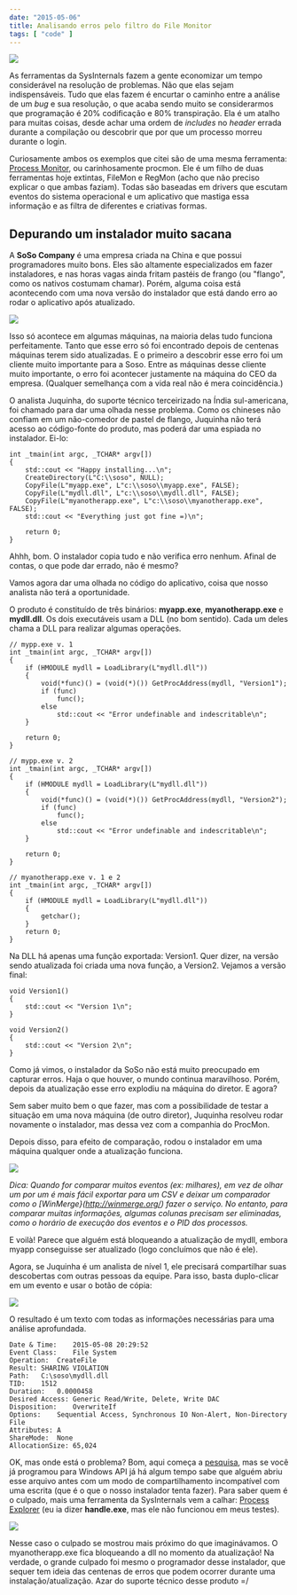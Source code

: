 ```yaml
---
date: "2015-05-06"
title: Analisando erros pelo filtro do File Monitor
tags: [ "code" ]
---
```

![](/images/evEhysq.png)

As ferramentas da SysInternals fazem a gente economizar um tempo considerável na resolução de problemas. Não que elas sejam indispensáveis. Tudo que elas fazem é encurtar o caminho entre a análise de um _bug_ e sua resolução, o que acaba sendo muito se considerarmos que programação é 20% codificação e 80% transpiração. Ela é um atalho para muitas coisas, desde achar uma ordem de _includes_ no _header_ errada durante a compilação ou descobrir que por que um processo morreu durante o login.

Curiosamente ambos os exemplos que citei são de uma mesma ferramenta: [Process Monitor](https://www.technet.microsoft.com/en-us/sysinternals/bb896642.aspx), ou carinhosamente procmon. Ele é um filho de duas ferramentas hoje extintas, FileMon e RegMon (acho que não preciso explicar o que ambas faziam). Todas são baseadas em drivers que escutam eventos do sistema operacional e um aplicativo que mastiga essa informação e as filtra de diferentes e criativas formas.

## Depurando um instalador muito sacana

A __SoSo Company__ é uma empresa criada na China e que possui programadores muito bons. Eles são altamente especializados em fazer instaladores, e nas horas vagas ainda fritam pastéis de frango (ou "flango", como os nativos costumam chamar). Porém, alguma coisa está acontecendo com uma nova versão do instalador que está dando erro ao rodar o aplicativo após atualizado.

![](/images/vkepNDl.png)

Isso só acontece em algumas máquinas, na maioria delas tudo funciona perfeitamente. Tanto que esse erro só foi encontrado depois de centenas máquinas terem sido atualizadas. E o primeiro a descobrir esse erro foi um cliente muito importante para a Soso. Entre as máquinas desse cliente muito importante, o erro foi acontecer justamente na máquina do CEO da empresa. (Qualquer semelhança com a vida real não é mera coincidência.)

O analista Juquinha, do suporte técnico terceirizado na Índia sul-americana, foi chamado para dar uma olhada nesse problema. Como os chineses não confiam em um não-comedor de pastel de flango, Juquinha não terá acesso ao código-fonte do produto, mas poderá dar uma espiada no instalador. Ei-lo:

```
int _tmain(int argc, _TCHAR* argv[])
{
	std::cout << "Happy installing...\n";
	CreateDirectory(L"C:\\soso", NULL);
	CopyFile(L"myapp.exe", L"c:\\soso\\myapp.exe", FALSE);
	CopyFile(L"mydll.dll", L"c:\\soso\\mydll.dll", FALSE);
	CopyFile(L"myanotherapp.exe", L"c:\\soso\\myanotherapp.exe", FALSE);
	std::cout << "Everything just got fine =)\n";

	return 0;
}
```

Ahhh, bom. O instalador copia tudo e não verifica erro nenhum. Afinal de contas, o que pode dar errado, não é mesmo?

Vamos agora dar uma olhada no código do aplicativo, coisa que nosso analista não terá a oportunidade.

O produto é constituído de três binários: __myapp.exe__, __myanotherapp.exe__ e __mydll.dll__. Os dois executáveis usam a DLL (no bom sentido). Cada um deles chama a DLL para realizar algumas operações.

```
// mypp.exe v. 1
int _tmain(int argc, _TCHAR* argv[])
{
	if (HMODULE mydll = LoadLibrary(L"mydll.dll"))
	{
		void(*func)() = (void(*)()) GetProcAddress(mydll, "Version1");
		if (func)
			func();
		else
			std::cout << "Error undefinable and indescritable\n";
	}

	return 0;
}

// mypp.exe v. 2
int _tmain(int argc, _TCHAR* argv[])
{
	if (HMODULE mydll = LoadLibrary(L"mydll.dll"))
	{
		void(*func)() = (void(*)()) GetProcAddress(mydll, "Version2");
		if (func)
			func();
		else
			std::cout << "Error undefinable and indescritable\n";
	}

	return 0;
}

// myanotherapp.exe v. 1 e 2
int _tmain(int argc, _TCHAR* argv[])
{
	if (HMODULE mydll = LoadLibrary(L"mydll.dll"))
	{
		getchar();
	}
	return 0;
}
```

Na DLL há apenas uma função exportada: Version1. Quer dizer, na versão sendo atualizada foi criada uma nova função, a Version2. Vejamos a versão final:

```
void Version1()
{
	std::cout << "Version 1\n";
}

void Version2()
{
	std::cout << "Version 2\n";
}
```

Como já vimos, o instalador da SoSo não está muito preocupado em capturar erros. Haja o que houver, o mundo continua maravilhoso. Porém, depois da atualização esse erro explodiu na máquina do diretor. E agora?

Sem saber muito bem o que fazer, mas com a possibilidade de testar a situação em uma nova máquina (de outro diretor), Juquinha resolveu rodar novamente o instalador, mas dessa vez com a companhia do ProcMon.

Depois disso, para efeito de comparação, rodou o instalador em uma máquina qualquer onde a atualização funciona.

![](/images/5U2yc9W.png)

_Dica: Quando for comparar muitos eventos (ex: milhares), em vez de olhar um por um é mais fácil exportar para um CSV e deixar um comparador como o [WinMerge}(http://winmerge.org/) fazer o serviço. No entanto, para comparar muitas informações, algumas colunas precisam ser eliminadas, como o horário de execução dos eventos e o PID dos processos._

E voilà! Parece que alguém está bloqueando a atualização de mydll, embora myapp conseguisse ser atualizado (logo concluímos que não é ele).

Agora, se Juquinha é um analista de nível 1, ele precisará compartilhar suas descobertas com outras pessoas da equipe. Para isso, basta duplo-clicar em um evento e usar o botão de cópia:

![](/images/fBfaruI.png)

O resultado é um texto com todas as informações necessárias para uma análise aprofundada.

```
Date & Time:	2015-05-08 20:29:52
Event Class:	File System
Operation:	CreateFile
Result:	SHARING VIOLATION
Path:	C:\soso\mydll.dll
TID:	1512
Duration:	0.0000458
Desired Access:	Generic Read/Write, Delete, Write DAC
Disposition:	OverwriteIf
Options:	Sequential Access, Synchronous IO Non-Alert, Non-Directory File
Attributes:	A
ShareMode:	None
AllocationSize:	65,024
```

OK, mas onde está o problema? Bom, aqui começa a [pesquisa](http://lmgtfy.com/?q=CreateFile+SHARING+VIOLATION), mas se você já programou para Windows API já há algum tempo sabe que alguém abriu esse arquivo antes com um modo de compartilhamento incompatível com uma escrita (que é o que o nosso instalador tenta fazer). Para saber quem é o culpado, mais uma ferramenta da SysInternals vem a calhar: [Process Explorer](https://technet.microsoft.com/en-us/sysinternals/bb896653.aspx) (eu ia dizer __handle.exe__, mas ele não funcionou em meus testes).

![](/images/vXB5VW8.png)

Nesse caso o culpado se mostrou mais próximo do que imaginávamos. O myanotherapp.exe fica bloqueando a dll no momento da atualização! Na verdade, o grande culpado foi mesmo o programador desse instalador, que sequer tem ideia das centenas de erros que podem ocorrer durante uma instalação/atualização. Azar do suporte técnico desse produto =/
